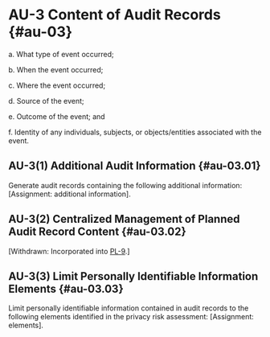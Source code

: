 # AU-3 Content of Audit Records {#au-03}

a. What type of event occurred;

b. When the event occurred;

c. Where the event occurred;

d. Source of the event;

e. Outcome of the event; and

f. Identity of any individuals, subjects, or objects/entities associated with the event.

## AU-3(1) Additional Audit Information {#au-03.01}

Generate audit records containing the following additional information: [Assignment: additional information].

## AU-3(2) Centralized Management of Planned Audit Record Content {#au-03.02}

[Withdrawn: Incorporated into [PL-9](../pl/pl-09#pl-09).]

## AU-3(3) Limit Personally Identifiable Information Elements {#au-03.03}

Limit personally identifiable information contained in audit records to the following elements identified in the privacy risk assessment: [Assignment: elements].

